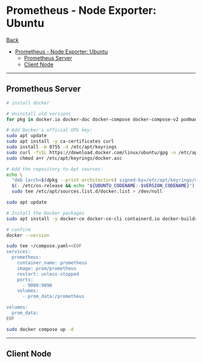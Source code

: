 # Prometheus - Node Exporter: Ubuntu

[Back](../../index.md)

- [Prometheus - Node Exporter: Ubuntu](#prometheus---node-exporter-ubuntu)
  - [Prometheus Server](#prometheus-server)
  - [Client Node](#client-node)

---

## Prometheus Server

```sh
# install docker

# Uninstall old versions
for pkg in docker.io docker-doc docker-compose docker-compose-v2 podman-docker containerd runc; do sudo apt-get remove $pkg; done

# Add Docker's official GPG key:
sudo apt update
sudo apt install -y ca-certificates curl
sudo install -m 0755 -d /etc/apt/keyrings
sudo curl -fsSL https://download.docker.com/linux/ubuntu/gpg -o /etc/apt/keyrings/docker.asc
sudo chmod a+r /etc/apt/keyrings/docker.asc

# Add the repository to Apt sources:
echo \
  "deb [arch=$(dpkg --print-architecture) signed-by=/etc/apt/keyrings/docker.asc] https://download.docker.com/linux/ubuntu \
  $(. /etc/os-release && echo "${UBUNTU_CODENAME:-$VERSION_CODENAME}") stable" | \
  sudo tee /etc/apt/sources.list.d/docker.list > /dev/null

sudo apt update

# Install the Docker packages
sudo apt install -y docker-ce docker-ce-cli containerd.io docker-buildx-plugin docker-compose-plugin

# confirm
docker --version

sudo tee ~/compose.yaml<<EOF
services:
  prometheus:
    container_name: prometheus
    image: prom/prometheus
    restart: unless-stopped
    ports:
      - 9090:9090
    volumes:
      - prom_data:/prometheus

volumes:
  prom_data:
EOF

sudo docker compose up -d
```

---

## Client Node

```sh

```
